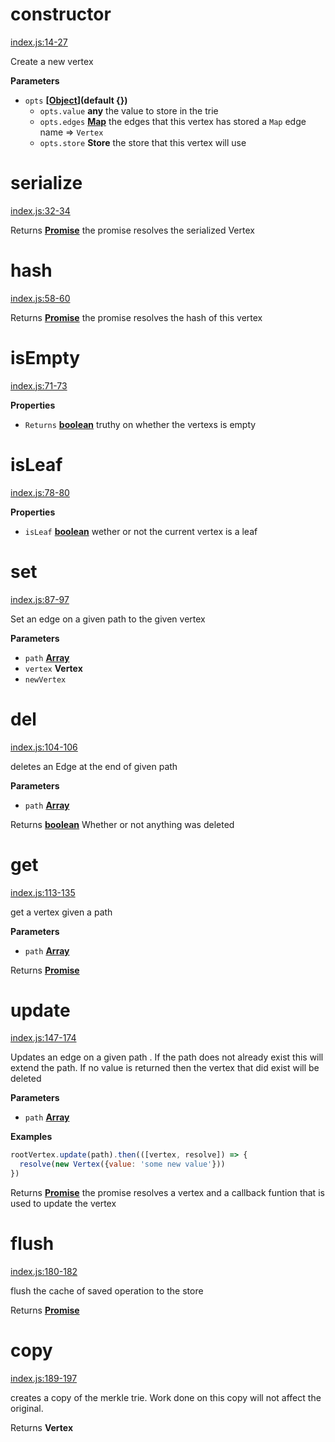 <!-- Generated by documentation.js. Update this documentation by updating the source code. -->

# constructor

[index.js:14-27](https://github.com/wanderer/merkle-trie/blob/a2079ac5305795ebf587b65eb9d1ef7622fb94f7/index.js#L14-L27 "Source code on GitHub")

Create a new vertex

**Parameters**

-   `opts` **\[[Object](https://developer.mozilla.org/en-US/docs/Web/JavaScript/Reference/Global_Objects/Object)](default {})** 
    -   `opts.value` **any** the value to store in the trie
    -   `opts.edges` **[Map](https://developer.mozilla.org/en-US/docs/Web/JavaScript/Reference/Global_Objects/Map)** the edges that this vertex has stored a `Map` edge name => `Vertex`
    -   `opts.store` **Store** the store that this vertex will use

# serialize

[index.js:32-34](https://github.com/wanderer/merkle-trie/blob/a2079ac5305795ebf587b65eb9d1ef7622fb94f7/index.js#L32-L34 "Source code on GitHub")

Returns **[Promise](https://developer.mozilla.org/en-US/docs/Web/JavaScript/Reference/Global_Objects/Promise)** the promise resolves the serialized Vertex

# hash

[index.js:58-60](https://github.com/wanderer/merkle-trie/blob/a2079ac5305795ebf587b65eb9d1ef7622fb94f7/index.js#L58-L60 "Source code on GitHub")

Returns **[Promise](https://developer.mozilla.org/en-US/docs/Web/JavaScript/Reference/Global_Objects/Promise)** the promise resolves the hash of this vertex

# isEmpty

[index.js:71-73](https://github.com/wanderer/merkle-trie/blob/a2079ac5305795ebf587b65eb9d1ef7622fb94f7/index.js#L71-L73 "Source code on GitHub")

**Properties**

-   `Returns` **[boolean](https://developer.mozilla.org/en-US/docs/Web/JavaScript/Reference/Global_Objects/Boolean)** truthy on whether the vertexs is empty

# isLeaf

[index.js:78-80](https://github.com/wanderer/merkle-trie/blob/a2079ac5305795ebf587b65eb9d1ef7622fb94f7/index.js#L78-L80 "Source code on GitHub")

**Properties**

-   `isLeaf` **[boolean](https://developer.mozilla.org/en-US/docs/Web/JavaScript/Reference/Global_Objects/Boolean)** wether or not the current vertex is a leaf

# set

[index.js:87-97](https://github.com/wanderer/merkle-trie/blob/a2079ac5305795ebf587b65eb9d1ef7622fb94f7/index.js#L87-L97 "Source code on GitHub")

Set an edge on a given path to the given vertex

**Parameters**

-   `path` **[Array](https://developer.mozilla.org/en-US/docs/Web/JavaScript/Reference/Global_Objects/Array)** 
-   `vertex` **Vertex** 
-   `newVertex`  

# del

[index.js:104-106](https://github.com/wanderer/merkle-trie/blob/a2079ac5305795ebf587b65eb9d1ef7622fb94f7/index.js#L104-L106 "Source code on GitHub")

deletes an Edge at the end of given path

**Parameters**

-   `path` **[Array](https://developer.mozilla.org/en-US/docs/Web/JavaScript/Reference/Global_Objects/Array)** 

Returns **[boolean](https://developer.mozilla.org/en-US/docs/Web/JavaScript/Reference/Global_Objects/Boolean)** Whether or not anything was deleted

# get

[index.js:113-135](https://github.com/wanderer/merkle-trie/blob/a2079ac5305795ebf587b65eb9d1ef7622fb94f7/index.js#L113-L135 "Source code on GitHub")

get a vertex given a path

**Parameters**

-   `path` **[Array](https://developer.mozilla.org/en-US/docs/Web/JavaScript/Reference/Global_Objects/Array)** 

Returns **[Promise](https://developer.mozilla.org/en-US/docs/Web/JavaScript/Reference/Global_Objects/Promise)** 

# update

[index.js:147-174](https://github.com/wanderer/merkle-trie/blob/a2079ac5305795ebf587b65eb9d1ef7622fb94f7/index.js#L147-L174 "Source code on GitHub")

Updates an edge on a given path . If the path does not already exist this
will extend the path. If no value is returned then the vertex that did exist will be deleted

**Parameters**

-   `path` **[Array](https://developer.mozilla.org/en-US/docs/Web/JavaScript/Reference/Global_Objects/Array)** 

**Examples**

```javascript
rootVertex.update(path).then(([vertex, resolve]) => {
  resolve(new Vertex({value: 'some new value'}))
})
```

Returns **[Promise](https://developer.mozilla.org/en-US/docs/Web/JavaScript/Reference/Global_Objects/Promise)** the promise resolves a vertex and a callback funtion that is used to update the vertex

# flush

[index.js:180-182](https://github.com/wanderer/merkle-trie/blob/a2079ac5305795ebf587b65eb9d1ef7622fb94f7/index.js#L180-L182 "Source code on GitHub")

flush the cache of saved operation to the store

Returns **[Promise](https://developer.mozilla.org/en-US/docs/Web/JavaScript/Reference/Global_Objects/Promise)** 

# copy

[index.js:189-197](https://github.com/wanderer/merkle-trie/blob/a2079ac5305795ebf587b65eb9d1ef7622fb94f7/index.js#L189-L197 "Source code on GitHub")

creates a copy of the merkle trie. Work done on this copy will not affect
the original.

Returns **Vertex** 
